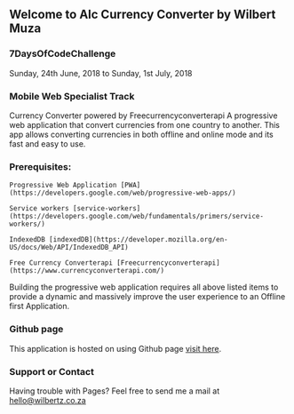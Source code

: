 ## Welcome to Alc Currency Converter by Wilbert Muza

### 7DaysOfCodeChallenge
   Sunday, 24th June, 2018 to Sunday, 1st July, 2018

### Mobile Web Specialist Track

Currency Converter powered by Freecurrencyconverterapi A progressive web application that convert currencies from one country to another.
This app allows converting currencies in both offline and online mode and its fast and easy to use.


### Prerequisites:
	
	Progressive Web Application [PWA](https://developers.google.com/web/progressive-web-apps/)

	Service workers [service-workers](https://developers.google.com/web/fundamentals/primers/service-workers/)

	IndexedDB [indexedDB](https://developer.mozilla.org/en-US/docs/Web/API/IndexedDB_API)

	Free Currency Converterapi [Freecurrencyconverterapi](https://www.currencyconverterapi.com/)

Building the progressive web application requires all above listed items to provide a dynamic and massively improve the user experience to an Offline first Application.

### Github page

This application is hosted on using Github page [visit here]().

### Support or Contact

Having trouble with Pages? Feel free to send me a mail at hello@wilbertz.co.za
